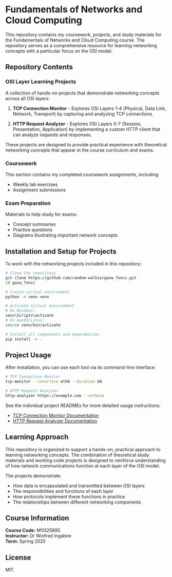 # Fundamentals of Networks and Cloud Computing

This repository contains my coursework, projects, and study materials for the Fundamentals of Networks and Cloud Computing course. The repository serves as a comprehensive resource for learning networking concepts with a particular focus on the OSI model.

## Repository Contents

### OSI Layer Learning Projects
A collection of hands-on projects that demonstrate networking concepts across all OSI layers:

1. **TCP Connection Monitor** - Explores OSI Layers 1-4 (Physical, Data Link, Network, Transport) by capturing and analyzing TCP connections.

2. **HTTP Request Analyzer** - Explores OSI Layers 5-7 (Session, Presentation, Application) by implementing a custom HTTP client that can analyze requests and responses.

These projects are designed to provide practical experience with theoretical networking concepts that appear in the course curriculum and exams.

### Coursework
This section contains my completed coursework assignments, including:
- Weekly lab exercises
- Assignment submissions

### Exam Preparation
Materials to help study for exams:
- Concept summaries
- Practice questions
- Diagrams illustrating important network concepts

## Installation and Setup for Projects

To work with the networking projects included in this repository:

```bash
# Clone the repository
git clone https://github.com/random-walkie/gasw_foncc.git
cd gasw_foncc

# Create virtual environment
python -m venv venv

# Activate virtual environment
# On Windows:
venv\Scripts\activate
# On macOS/Linux:
source venv/bin/activate

# Install all components and dependencies
pip install -e .
```

## Project Usage

After installation, you can use each tool via its command-line interface:

```bash
# TCP Connection Monitor
tcp-monitor --interface eth0 --duration 60

# HTTP Request Analyzer
http-analyzer https://example.com --verbose
```

See the individual project READMEs for more detailed usage instructions:
- [TCP Connection Monitor Documentation](projects/tcp_monitor/README.md)
- [HTTP Request Analyzer Documentation](projects/http_analyzer/README.md)

## Learning Approach

This repository is organized to support a hands-on, practical approach to learning networking concepts. The combination of theoretical study materials and working code projects is designed to reinforce understanding of how network communications function at each layer of the OSI model.

The projects demonstrate:
- How data is encapsulated and transmitted between OSI layers
- The responsibilities and functions of each layer
- How protocols implement these functions in practice
- The relationships between different networking components

## Course Information

**Course Code:** M1l325895  
**Instructor:** Dr Winfred Ingabire  
**Term:** Spring 2025

## License

MIT.
